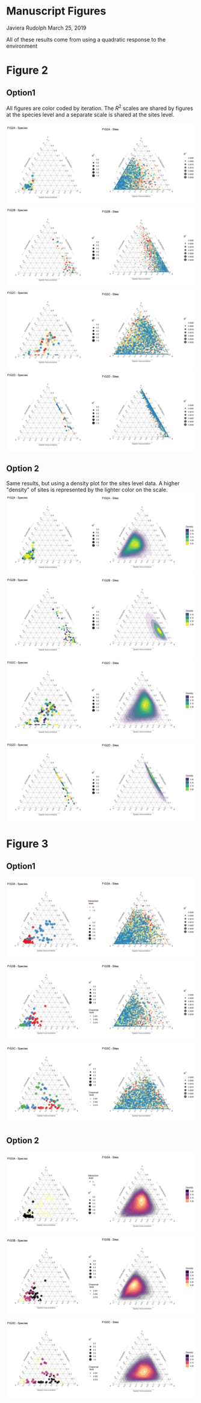 Manuscript Figures
================
Javiera Rudolph
March 25, 2019

All of these results come from using a quadratic response to the environment

Figure 2
========

Option1
-------

All figures are color coded by iteration. The *R*<sup>2</sup> scales are shared by figures at the species level and a separate scale is shared at the sites level.

![](20190325_Manuscript_figures_files/figure-markdown_github/unnamed-chunk-2-1.png)![](20190325_Manuscript_figures_files/figure-markdown_github/unnamed-chunk-2-2.png)![](20190325_Manuscript_figures_files/figure-markdown_github/unnamed-chunk-2-3.png)![](20190325_Manuscript_figures_files/figure-markdown_github/unnamed-chunk-2-4.png)

Option 2
--------

Same results, but using a density plot for the sites level data. A higher "density" of sites is represented by the lighter color on the scale. ![](20190325_Manuscript_figures_files/figure-markdown_github/unnamed-chunk-3-1.png)![](20190325_Manuscript_figures_files/figure-markdown_github/unnamed-chunk-3-2.png)![](20190325_Manuscript_figures_files/figure-markdown_github/unnamed-chunk-3-3.png)![](20190325_Manuscript_figures_files/figure-markdown_github/unnamed-chunk-3-4.png)

Figure 3
========

Option1
-------

![](20190325_Manuscript_figures_files/figure-markdown_github/unnamed-chunk-4-1.png)![](20190325_Manuscript_figures_files/figure-markdown_github/unnamed-chunk-4-2.png)![](20190325_Manuscript_figures_files/figure-markdown_github/unnamed-chunk-4-3.png)

Option 2
--------

![](20190325_Manuscript_figures_files/figure-markdown_github/unnamed-chunk-5-1.png)![](20190325_Manuscript_figures_files/figure-markdown_github/unnamed-chunk-5-2.png)![](20190325_Manuscript_figures_files/figure-markdown_github/unnamed-chunk-5-3.png)
